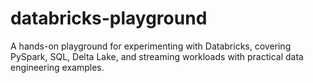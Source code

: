 # databricks-playground
A hands-on playground for experimenting with Databricks, covering PySpark, SQL, Delta Lake, and streaming workloads with practical data engineering examples.
